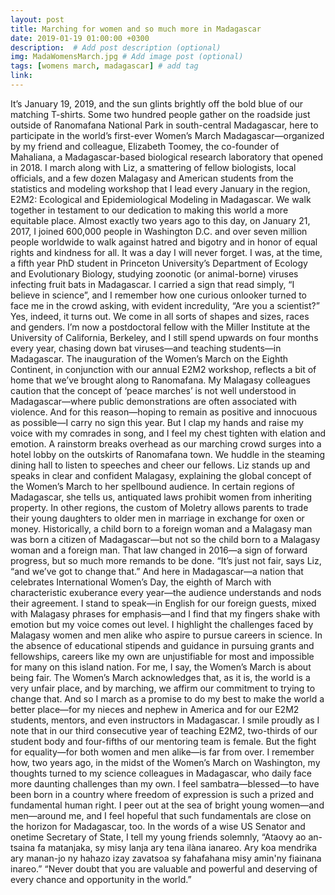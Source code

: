 ```yaml
---
layout: post
title: Marching for women and so much more in Madagascar
date: 2019-01-19 01:00:00 +0300
description:  # Add post description (optional)
img: MadaWomensMarch.jpg # Add image post (optional)
tags: [womens march, madagascar] # add tag
link:
---
```

It’s January 19, 2019, and the sun glints brightly off the bold blue of our matching T-shirts. Some two hundred people gather on the roadside just outside of Ranomafana National Park in south-central Madagascar, here to participate in the world’s first-ever Women’s March Madagascar—organized by my friend and colleague, Elizabeth Toomey, the co-founder of Mahaliana, a Madagascar-based biological research laboratory that opened in 2018. I march along with Liz, a smattering of fellow biologists, local officials, and a few dozen Malagasy and American students from the statistics and modeling workshop that I lead every January in the region, E2M2: Ecological and Epidemiological Modeling in Madagascar. We walk together in testament to our dedication to making this world a more equitable place.
Almost exactly two years ago to this day, on January 21, 2017,  I joined 600,000 people in Washington D.C. and over seven million people worldwide to walk against hatred and bigotry and in honor of equal rights and kindness for all. It was a day I will never forget. I was, at the time, a fifth year PhD student in Princeton University’s Department of Ecology and Evolutionary Biology, studying zoonotic (or animal-borne) viruses infecting fruit bats in Madagascar. I carried a sign that read simply, “I believe in science”, and  I remember how one curious onlooker turned to face me in the crowd asking, with evident incredulity, “Are you a scientist?” 
Yes, indeed, it turns out. We come in all sorts of shapes and sizes, races and genders.
 I’m now a postdoctoral fellow with the Miller Institute at the University of California, Berkeley, and I still spend upwards on four months every year, chasing down bat viruses—and teaching students—in Madagascar. The inauguration of the Women’s March on the Eighth Continent, in conjunction with our annual E2M2 workshop, reflects a bit of home that we’ve brought along to Ranomafana. My Malagasy colleagues caution that the concept of ‘peace marches’ is not well understood in Madagascar—where public demonstrations are often associated with violence. And for this reason—hoping to remain as positive and innocuous as possible—I carry no sign this year. But I clap my hands and raise my voice with my comrades in song, and I feel my chest tighten with elation and emotion.
A rainstorm breaks overhead as our marching crowd surges into a hotel lobby on the outskirts of Ranomafana town. We huddle in the steaming dining hall to listen to speeches and cheer our fellows. Liz stands up and speaks in clear and confident Malagasy, explaining the global concept of the Women’s March to her spellbound audience. In certain regions of Madagascar, she tells us, antiquated laws prohibit women from inheriting property. In other regions, the custom of Moletry allows parents to trade their young daughters to older men in marriage in exchange for oxen or money. Historically, a child born to a foreign woman and a Malagasy man was born a citizen of Madagascar—but not so the child born to a Malagasy woman and a foreign man. That law changed in 2016—a sign of forward progress, but so much more remands to be done. 
“It’s just not fair, says Liz, “and we’ve got to change that.” And here in Madagascar—a nation that celebrates International Women’s Day, the eighth of March with characteristic exuberance every year—the audience understands and nods their agreement. 
I stand to speak—in English for our foreign guests, mixed with Malagasy phrases for emphasis—and I find that my fingers shake with emotion but my voice comes out level. I highlight the challenges faced by Malagasy women and men alike who aspire to pursue careers in science. In the absence of educational stipends and guidance in pursuing grants and fellowships, careers like my own are unjustifiable for most and impossible for many on this island nation. For me, I say, the Women’s March is about being fair. The Women’s March acknowledges that, as it is, the world is a very unfair place, and by marching, we affirm our commitment to trying to change that. And so I march as a promise to do my best to make the world a better place—for my nieces and nephew in America and for our E2M2 students, mentors, and even instructors in Madagascar.
I smile proudly as I note that in our third consecutive year of teaching E2M2, two-thirds of our student body and four-fifths of our mentoring team is female. But the fight for equality—for both women and men alike—is far from over. I remember how, two years ago, in the midst of the Women’s March on Washington, my thoughts turned to my science colleagues in Madagascar, who daily face more daunting challenges than my own. I feel sambatra—blessed—to have been born in a country where freedom of expression is such a prized and fundamental human right. 
I peer out at the sea of bright young women—and men—around me, and I feel hopeful that such fundamentals are close on the horizon for Madagascar, too. In the words of a wise US Senator and onetime Secretary of State, I tell my young friends solemnly, “Ataovy ao an-tsaina fa matanjaka, sy misy lanja ary tena ilàna ianareo. Ary koa mendrika ary manan-jo ny hahazo izay zavatsoa sy fahafahana misy amin'ny fiainana inareo.”
“Never doubt that you are valuable and powerful and deserving of every chance and opportunity in the world.” 
